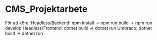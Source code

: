 # CMS_Projektarbete
För att köra:
Headless/Backend: npm install -> npm run build -> npm run develop
Headless/Frontend:  dotnet build -> dotnet run
Umbraco:  dotnet build -> dotnet run 
